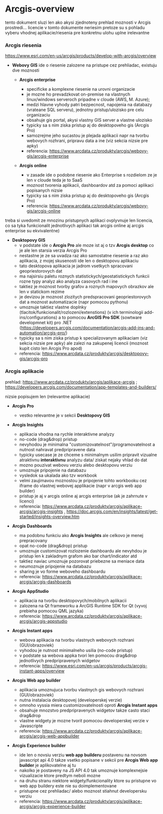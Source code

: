 # Arcgis-overview

tento dokument sluzi len ako akysi zjednoteny prehlad moznosti v Arcgis prostredi...
licencie v tomto dokumente neriesim pretoze su s pohladu vyberu vhodnej aplikacie/riesenia pre konkretnu ulohu uplne irelevantne

### Arcgis riesenia
https://www.esri.com/en-us/arcgis/products/develop-with-arcgis/overview
* **Webovy GIS**
  ide o riesenie zalozene na pristupe cez prehliadac, existuju dve moznosti
  -  **Arcgis enterprise**
      - specificke a komplexne riesenie na urovni organizacie 
      - je mozne ho prevadzkovat on-premise na vlastnych linux/windows serveroch pripadne v cloude (AWS, M. Azure);
      - medzi hlavne vyhody patri bezpecnost, napojenia na databazy (vrateane SQL serveru), jednotny pristup/ulozisko pre celu organizaciu
      - obsahuje gis portal, akysi vlastny GIS server a vlastne ulozisko
      - typicky sa s nim ziska pristup aj do desktopoveho gis (Arcgis Pro)
      - samozrejme jeho sucastou je plejada aplikacii napr na tvorbu webovych rozhrani, pripravu data a ine (viz sekcia nizsie pre apky)
      - referencia: https://www.arcdata.cz/produkty/arcgis/webovy-gis/arcgis-enterprise
    
  - **Arcgis online** 
    - v zasade ide o podobne riesenie ako Enterprise s rozdielom ze je len v cloude teda je to SaaS
    - moznost tvorenia aplikacii, dashboardov atd za pomoci aplikaci popisanych nizsie 
    - typicky sa s nim ziska pristup aj do desktopoveho gis (Arcgis Pro)
    - referencia: https://www.arcdata.cz/produkty/arcgis/webovy-gis/arcgis-online
                    
treba si uvedomit ze mnozinu pristupnych aplikaci ovplyvnuje len licencia, co sa tyka funkcionalit jednotlivych aplikaci tak arcgis online aj arcgis enterprise su ekvivalentne)

* **Desktopovy GIS** 
  - v podstate ide o **Arcgis Pro** ale moze ist aj o tzv **Arcgis desktop** co je ale len starsia verzia Arcgis Pro
  - nestastne je ze sa uvadza raz ako samostatne riesenie a raz ako aplikacia, z mojej skusenosti ide len o desktopovu aplikaciu
  - tato desktopova aplikacia je jadrom vsetkych spracovani geopriestorovych dat
  - ma najsirsiu paletu roznych statistickych/geostatistickych funkcii rozne typy analyz ako analyza casovych rad i ine
  - taktiez je moznost tvorby grafov a roznych mapovych obrazkov ale len v statickom rezime
  - je devizou je moznost zlozitych predspracovani geopriestorovych dat a moznost automatizacie (napr pomocou pythonu)
  - umoznuje taktiez vlastne doplnky (tlacitok/funkcionalit/rozlozeni/extenstions) (v ich terminologii add-ins/configurations) a to pomocou
     **ArcGIS Pro SDK** (sowtware developmnet kit) pro .NET (https://developers.arcgis.com/documentation/arcgis-add-ins-and-automation/arcgis-pro/)
  - typicky sa s nim ziska pristup k specializovanym aplikaciam (viz sekcia nizsie pre apky) ale zalezi na zakupenej licencii (moznost kupit cisto len Arcgis Pro apod)
  - referencia: https://www.arcdata.cz/produkty/arcgis/desktopovy-gis/arcgis-pro
  
### Arcgis aplikacie 
prehlad: https://www.arcdata.cz/produkty/arcgis/aplikace-arcgis ; https://developers.arcgis.com/documentation/app-templates-and-builders/ 

nizsie popisujem len (relevantne aplikacie)
  * **Arcgis Pro**
    - vestko relevantne je v sekcii **Desktopovy GIS**
  * **Arcgis Insights**
    - aplikacia vhodna na rychle interaktivne analyzy
    - no-code (drag&drop) pristup
    - nevyhodou je minimalna "customizovatelnost"/programovatelnost a nutnost nahravat predpripravene data
    - typicky usecase je ze chceme s minimalnym usilim pripravit vizualne atraktivnu **interaktivnu** analyzu data/ ziskat nejaky vhlad do dat 
    - mozno pouzivat webovu verziu alebo desktopovu verziu
    - umoznuje pripojenie na databazu
    - vysledok sa ukalada ako tzv workbook
    - velmi zaujimavou moznostou je pripojenie tohto workbooku cez iframe do vlastnej webovej applikacie (napr v arcgis web app builder)
    - pristup je aj v arcgis online aj arcgis enterprise (ak je zahrnute v licenci)
    - referencia: https://www.arcdata.cz/produkty/arcgis/aplikace-arcgis/arcgis-insights , https://doc.arcgis.com/en/insights/latest/get-started/insights-overview.htm
    
    
  * **Arcgis Dashboards**
    - ma podobnu funkciu ako **Arcgis Insights** ale celkovo je menej prepracovany
    - opat no-code (drag&drop) pristup
    - umoznuje customizovat rozlozenie dashboardu ale nevyhdou je pristup len k zakladnym grafom ako bar chart/indicator atd
    - taktiez naviac umoznuje pozorovat priebezne sa meniace data
    - neumoznuje pripojenie na databazu
    - sharing je vo forme weboveho dashboardu
    - referencia: https://www.arcdata.cz/produkty/arcgis/aplikace-arcgis/arcgis-dashboards
    
  * **Arcgis AppStudio**
    - aplikacia na tvorbu desktopovych/mobilnych aplikacii
    - zalozena na Qt frameworku a ArcGIS Runtime SDK for Qt (vyvoj prebieha pomocou QML jazyka)
    - referencia: https://www.arcdata.cz/produkty/arcgis/aplikace-arcgis/arcgis-appstudio
  
  * **Arcgis Instant apps**
    - webova aplikacia na tvorbu vlastnych webovych rozhrani (GUI/obrazoviek)
    - vyhodou je nutnost minimalneho usilia (no-code pristup)
    - v podstate sa webova appka tvori len pomocou drag&drop jednotlivych predpripravenych widgetov
    - referencia: https://www.esri.com/en-us/arcgis/products/arcgis-instant-apps/overview
  * **Arcgis Web app builder**
    - aplikacia umoznujuca tvorbu vlastnych gis webovych rozhrani (GUI/obrazoviek)
    - nutna instalacia desktopovej (developerskej verzie)
    - omnoho vyssia miera customizovatelnosti oproti **Arcgis Instant apps**
    - obsahuje mnozstvo predpripravenych widgetov takze casto staci drag&drop
    - vlastne widgety je mozne tvorit pomocou developerskej verzie v Javascripte
    - referencia: https://www.arcdata.cz/produkty/arcgis/aplikace-arcgis/arcgis-web-appbuilder
    
  * **Arcgis Experience builder**
    - ide len o novsiu verziu **web app builderu** postavenu na novsom javascript api 4.0 takze vsetko popisane v sekcii pre **Arcgis Web app builder** je            aplikovatelne aj tu
    - nakolko je postaveny na JS API 4.0 tak umoznuje komplexnejsie vizualizacie ktore predtym neboli mozne
    - na druhu stranu niektore widgety/funkcionality ktore su pristupne vo web app buildery este nie su doimplementovane
    - pristupne cez prehliadac/ alebo moznost stiahnut developersku verziu
    - referencia: https://www.arcdata.cz/produkty/arcgis/aplikace-arcgis/arcgis-experience-builder
  
  
  
